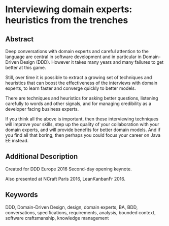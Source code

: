 # Interviewing domain experts: heuristics from the trenches

## Abstract 

Deep conversations with domain experts and careful attention to the language are central in software development and in particular in Domain-Driven Design (DDD). However it takes many years and many failures to get better at this game.

Still, over time it is possible to extract a growing set of techniques and heuristics that can boost the effectiveness of the interviews with domain experts, to learn faster and converge quickly to better models.

There are techniques and heuristics for asking better questions, listening carefully to words and other signals, and for managing credibility as a developer facing business experts.

If you think all the above is important, then these interviewing techniques will improve your skills, step up the quality of your collaboration with your domain experts, and will provide benefits for better domain models. And if you find all that boring, then perhaps you could focus your career on Java EE instead.

## Additional Description
Created for DDD Europe 2016 Second-day opening keynote. 

Also presented at NCraft Paris 2016, LeanKanbanFr 2016.

## Keywords

DDD, Domain-Driven Design, design, domain experts, BA, BDD, conversations, specifications, requirements, analysis, bounded context, software craftsmanship, knowledge management
